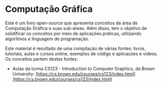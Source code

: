 # Computação Gráfica

Este é um livro open-source que apresenta conceitos da área de Computação Gráfica e suas sub-áreas. Além disso, tem o objetivo de solidificar os conceitos por meio de aplicações práticas, utilizando algoritmos e linguagem de programação.

Este material é resultado de uma compilação de várias fontes: livros, tutoriais, aulas e cursos online, exemplos de código e aplicações e vídeos. Os conceitos partem destas fontes:

* Aulas da turma CS123 - Introduction to Computer Graphics, da Brown University: [https://cs.brown.edu/courses/cs123/index.html](https://cs.brown.edu/courses/cs123/index.html)



